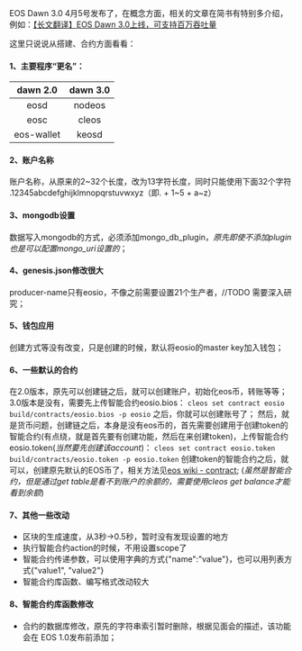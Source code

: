 EOS Dawn 3.0 4月5号发布了，在概念方面，相关的文章在简书有特别多介绍，例如：[【长文翻译】EOS Dawn 3.0上线，可支持百万吞吐量](https://www.jianshu.com/p/c62ff43750f2?utm_campaign=maleskine&utm_content=note&utm_medium=seo_notes&utm_source=recommendation)

这里只说说从搭建、合约方面看看：

#### 1、主要程序“更名”：
| dawn 2.0        | dawn 3.0    |
|:-------------:|:-------------:| 
| eosd      | nodeos |
| eosc     | cleos    |
| eos-wallet | keosd     |

#### 2、账户名称
账户名称，从原来的2~32个长度，改为13字符长度，同时只能使用下面32个字符
.12345abcdefghijklmnopqrstuvwxyz（即. + 1~5 + a~z）


#### 3、mongodb设置
数据写入mongodb的方式，必须添加mongo_db_plugin，*原先即使不添加plugin也是可以配置mongo_uri设置的*；

#### 4、genesis.json修改很大
producer-name只有eosio，不像之前需要设置21个生产者，//TODO 需要深入研究；

#### 5、钱包应用
创建方式等没有改变，只是创建的时候，默认将eosio的master key加入钱包；

#### 6、一些默认的合约
在2.0版本，原先可以创建链之后，就可以创建账户，初始化eos币，转账等等；3.0版本是没有，需要先上传智能合约eosio.bios：
`cleos set contract eosio build/contracts/eosio.bios -p eosio`
之后，你就可以创建账号了；
然后，就是货币问题，创建链之后，本身是没有eos币的，首先需要创建用于创建token的智能合约(有点绕，就是首先要有创建功能，然后在来创建token)，上传智能合约eosio.token(*当然要先创建该account*)：
`cleos set contract eosio.token build/contracts/eosio.token -p eosio.token`
创建token的智能合约之后，就可以，创建原先默认的EOS币了，相关方法见[eos wiki - contract](https://github.com/EOSIO/eos/wiki/Tutorial-Getting-Started-With-Contracts);
(*虽然是智能合约，但是通过get table是看不到账户的余额的，需要使用cleos get balance才能看到余额*)

#### 7、其他一些改动
 * 区块的生成速度，从3秒->0.5秒，暂时没有发现设置的地方
 * 执行智能合约action的时候，不用设置scope了
 * 智能合约传递参数，可以使用字典的方式{"name":"value"}，也可以用列表方式{"value1", "value2"}
 * 智能合约库函数、编写格式改动较大

#### 8、智能合约库函数修改
  * 合约的数据库修改，原先的字符串索引暂时删除，根据见面会的描述，该功能会在 EOS 1.0发布前添加；

